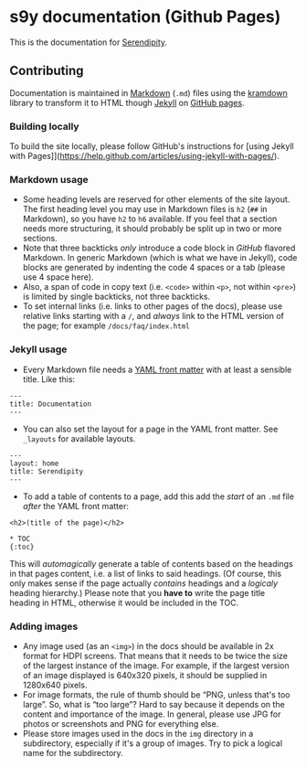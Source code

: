 # s9y documentation (Github Pages)

This is the documentation for [Serendipity](http://s9y.org).

## Contributing

Documentation is maintained in [Markdown](https://daringfireball.net/projects/markdown/) (`.md`) files using the [kramdown](http://kramdown.gettalong.org) library to transform it to HTML though [Jekyll](http://jekyllrb.com) on [GitHub pages](https://pages.github.com).

### Building locally

To build the site locally, please follow GitHub's instructions for [using Jekyll with Pages]](https://help.github.com/articles/using-jekyll-with-pages/).

### Markdown usage

* Some heading levels are reserved for other elements of the site layout. The first heading level you may use in Markdown files is `h2` (`##` in Markdown), so you have `h2` to `h6` available. If you feel that a section needs more structuring, it should probably be split up in two or more sections.
* Note that three backticks *only* introduce a code block in *GitHub* flavored Markdown. In generic Markdown (which is what we have in Jekyll), code blocks are generated by indenting the code 4 spaces or a tab (please use 4 space here).
* Also, a span of code in copy text (i.e. `<code>` within `<p>`, not within `<pre>`) is limited by single backticks, not three backticks.
* To set internal links (i.e. links to other pages of the docs), please use relative links starting with a `/`, and *always* link to the HTML version of the page; for example `/docs/faq/index.html`

### Jekyll usage

* Every Markdown file needs a [YAML front matter](http://jekyllrb.com/docs/frontmatter/) with at least a sensible title. Like this:

```
---
title: Documentation
---
```

* You can also set the layout for a page in the YAML front matter. See `_layouts` for available layouts.

```
---
layout: home
title: Serendipity
---
```

* To add a table of contents to a page, add this add the *start* of an `.md` file *after* the YAML front matter:

```
<h2>(title of the page)</h2>

* TOC
{:toc}
```

This will *automagically* generate a table of contents based on the headings in that pages content, i.e. a list of links to said headings. (Of course, this only makes sense if the page actually *contains* headings and a *logicaly* heading hierarchy.) Please note that you **have to** write the page title heading in HTML, otherwise it would be included in the TOC.

### Adding images

* Any image used (as an `<img>`) in the docs should be available in 2x format for HDPI screens. That means that it needs to be twice the size of the largest instance of the image. For example, if the largest version of an image displayed is 640x320 pixels, it should be supplied in 1280x640 pixels.
* For image formats, the rule of thumb should be “PNG, unless that's too large”. So, what is “too large”? Hard to say because it depends on the content and importance of the image. In general, please use JPG for photos or screenshots and PNG for everything else.
* Please store images used in the docs in the `img` directory in a subdirectory, especially if it's a group of images. Try to pick a logical name for the subdirectory.
